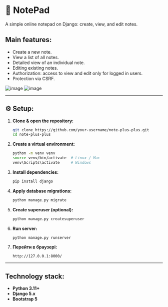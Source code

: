 # 📓 NotePad

A simple online notepad on Django: create, view, and edit notes.

## Main features:
- Create a new note.
- View a list of all notes.
- Detailed view of an individual note.
- Editing existing notes.
- Authorization: access to view and edit only for logged in users.
- Protection via CSRF.

![image](https://github.com/user-attachments/assets/91cd5bdc-a34d-492e-b836-72542a149ad3)
![image](https://github.com/user-attachments/assets/b10e0068-5862-4cea-a443-da1a199c5456)


---

## ⚙️ Setup:

1. **Clone & open the repository:**
   ```bash
   git clone https://github.com/your-username/note-plus-plus.git
   cd note-plus-plus
   ```

2. **Create a virtual environment:**
   ```bash
   python -m venv venv
   source venv/bin/activate  # Linux / Mac
   venv\Scripts\activate     # Windows
   ```

3. **Install dependencies:**
   ```bash
   pip install django
   ```

4. **Apply database migrations:**
   ```bash
   python manage.py migrate
   ```

5. **Create superuser (optional):**
   ```bash
   python manage.py createsuperuser
   ```

6. **Run server:**
   ```bash
   python manage.py runserver
   ```

7. **Перейти в браузері:**
   ```
   http://127.0.0.1:8000/
   ```
---

##  Technology stack:
- **Python 3.11+**
- **Django 5.x**
- **Bootstrap 5**

